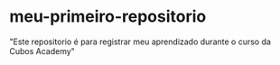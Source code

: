 # meu-primeiro-repositorio
"Este repositorio é para registrar meu aprendizado durante o curso da Cubos Academy"
